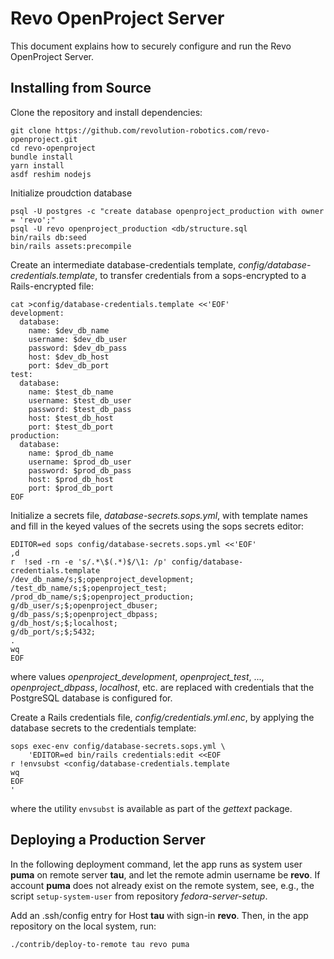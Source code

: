 # Revo OpenProject Server

This document explains how to securely configure and run the Revo OpenProject Server.

## Installing from Source

Clone the repository and install dependencies:

```shell
git clone https://github.com/revolution-robotics.com/revo-openproject.git
cd revo-openproject
bundle install
yarn install
asdf reshim nodejs
```

Initialize proudction database

```shell
psql -U postgres -c "create database openproject_production with owner = 'revo';"
psql -U revo openproject_production <db/structure.sql
bin/rails db:seed
bin/rails assets:precompile
```

Create an intermediate database-credentials template,
*config/database-credentials.template*, to transfer credentials from a
sops-encrypted to a Rails-encrypted file:


```shell
cat >config/database-credentials.template <<'EOF'
development:
  database:
    name: $dev_db_name
    username: $dev_db_user
    password: $dev_db_pass
    host: $dev_db_host
    port: $dev_db_port
test:
  database:
    name: $test_db_name
    username: $test_db_user
    password: $test_db_pass
    host: $test_db_host
    port: $test_db_port
production:
  database:
    name: $prod_db_name
    username: $prod_db_user
    password: $prod_db_pass
    host: $prod_db_host
    port: $prod_db_port
EOF
```

Initialize a secrets file, *database-secrets.sops.yml*, with template
names and fill in the keyed values of the secrets using the sops
secrets editor:

```shell
EDITOR=ed sops config/database-secrets.sops.yml <<'EOF'
,d
r  !sed -rn -e 's/.*\$(.*)$/\1: /p' config/database-credentials.template
/dev_db_name/s;$;openproject_development;
/test_db_name/s;$;openproject_test;
/prod_db_name/s;$;openproject_production;
g/db_user/s;$;openproject_dbuser;
g/db_pass/s;$;openproject_dbpass;
g/db_host/s;$;localhost;
g/db_port/s;$;5432;
.
wq
EOF
```

where values *openproject_development*, *openproject_test*, ..., *openproject_dbpass*,
*localhost*,  etc. are replaced with credentials that the PostgreSQL
database is configured for.

Create a Rails credentials file, *config/credentials.yml.enc*, by
applying the database secrets to the credentials template:

```shell
sops exec-env config/database-secrets.sops.yml \
    'EDITOR=ed bin/rails credentials:edit <<EOF
r !envsubst <config/database-credentials.template
wq
EOF
'
```

where the utility `envsubst` is available as part of the *gettext*
package.

## Deploying a Production Server

In the following deployment command, let the app runs as system user
**puma** on remote server **tau**, and let the remote admin username
be **revo**. If account **puma** does not already exist on the remote
system, see, e.g., the script `setup-system-user` from repository
*fedora-server-setup*.

Add an .ssh/config entry for Host **tau** with sign-in **revo**. Then,
in the app repository on the local system, run:

```shell
./contrib/deploy-to-remote tau revo puma
```

